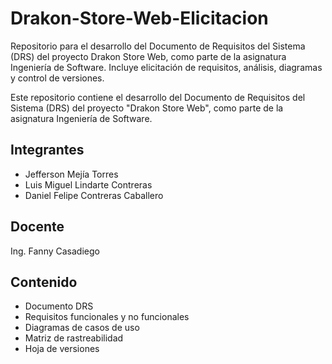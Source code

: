 # Drakon-Store-Web-Elicitacion
Repositorio para el desarrollo del Documento de Requisitos del Sistema (DRS) del proyecto Drakon Store Web, como parte de la asignatura Ingeniería de Software. Incluye elicitación de requisitos, análisis, diagramas y control de versiones.

Este repositorio contiene el desarrollo del Documento de Requisitos del Sistema (DRS) del proyecto "Drakon Store Web", como parte de la asignatura Ingeniería de Software.

## Integrantes
- Jefferson Mejía Torres
- Luis Miguel Lindarte Contreras
- Daniel Felipe Contreras Caballero

## Docente
Ing. Fanny Casadiego

## Contenido
- Documento DRS
- Requisitos funcionales y no funcionales
- Diagramas de casos de uso
- Matriz de rastreabilidad
- Hoja de versiones
  
